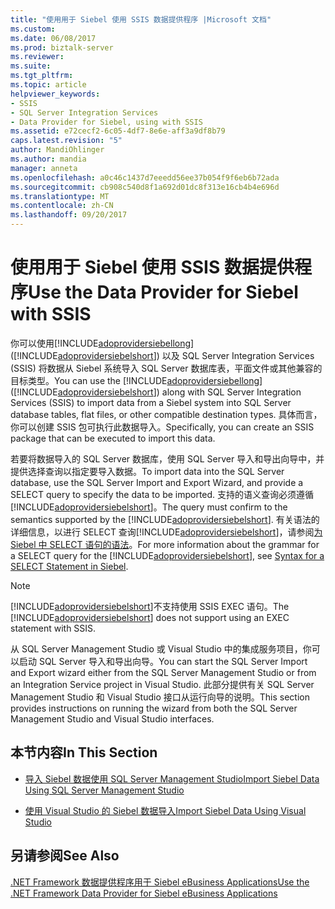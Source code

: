 ```yaml
---
title: "使用用于 Siebel 使用 SSIS 数据提供程序 |Microsoft 文档"
ms.custom: 
ms.date: 06/08/2017
ms.prod: biztalk-server
ms.reviewer: 
ms.suite: 
ms.tgt_pltfrm: 
ms.topic: article
helpviewer_keywords:
- SSIS
- SQL Server Integration Services
- Data Provider for Siebel, using with SSIS
ms.assetid: e72cecf2-6c05-4df7-8e6e-aff3a9df8b79
caps.latest.revision: "5"
author: MandiOhlinger
ms.author: mandia
manager: anneta
ms.openlocfilehash: a0c46c1437d7eeedd56ee37b054f9f6eb6b72ada
ms.sourcegitcommit: cb908c540d8f1a692d01dc8f313e16cb4b4e696d
ms.translationtype: MT
ms.contentlocale: zh-CN
ms.lasthandoff: 09/20/2017
---
```

# <a name="use-the-data-provider-for-siebel-with-ssis"></a><span data-ttu-id="57d8e-102">使用用于 Siebel 使用 SSIS 数据提供程序</span><span class="sxs-lookup"><span data-stu-id="57d8e-102">Use the Data Provider for Siebel with SSIS</span></span>
<span data-ttu-id="57d8e-103">你可以使用[!INCLUDE[adoprovidersiebellong](../../includes/adoprovidersiebellong-md.md)]([!INCLUDE[adoprovidersiebelshort](../../includes/adoprovidersiebelshort-md.md)]) 以及 SQL Server Integration Services (SSIS) 将数据从 Siebel 系统导入 SQL Server 数据库表，平面文件或其他兼容的目标类型。</span><span class="sxs-lookup"><span data-stu-id="57d8e-103">You can use the [!INCLUDE[adoprovidersiebellong](../../includes/adoprovidersiebellong-md.md)] ([!INCLUDE[adoprovidersiebelshort](../../includes/adoprovidersiebelshort-md.md)]) along with SQL Server Integration Services (SSIS) to import data from a Siebel system into SQL Server database tables, flat files, or other compatible destination types.</span></span> <span data-ttu-id="57d8e-104">具体而言，你可以创建 SSIS 包可执行此数据导入。</span><span class="sxs-lookup"><span data-stu-id="57d8e-104">Specifically, you can create an SSIS package that can be executed to import this data.</span></span>  
  
 <span data-ttu-id="57d8e-105">若要将数据导入的 SQL Server 数据库，使用 SQL Server 导入和导出向导中，并提供选择查询以指定要导入数据。</span><span class="sxs-lookup"><span data-stu-id="57d8e-105">To import data into the SQL Server database, use the SQL Server Import and Export Wizard, and provide a SELECT query to specify the data to be imported.</span></span> <span data-ttu-id="57d8e-106">支持的语义查询必须遵循[!INCLUDE[adoprovidersiebelshort](../../includes/adoprovidersiebelshort-md.md)]。</span><span class="sxs-lookup"><span data-stu-id="57d8e-106">The query must confirm to the semantics supported by the [!INCLUDE[adoprovidersiebelshort](../../includes/adoprovidersiebelshort-md.md)].</span></span> <span data-ttu-id="57d8e-107">有关语法的详细信息，以进行 SELECT 查询[!INCLUDE[adoprovidersiebelshort](../../includes/adoprovidersiebelshort-md.md)]，请参阅[为 Siebel 中 SELECT 语句的语法](../../adapters-and-accelerators/adapter-siebel/syntax-for-a-select-statement-in-siebel.md)。</span><span class="sxs-lookup"><span data-stu-id="57d8e-107">For more information about the grammar for a SELECT query for the [!INCLUDE[adoprovidersiebelshort](../../includes/adoprovidersiebelshort-md.md)], see [Syntax for a SELECT Statement in Siebel](../../adapters-and-accelerators/adapter-siebel/syntax-for-a-select-statement-in-siebel.md).</span></span>  
  
> [!NOTE]
>  <span data-ttu-id="57d8e-108">[!INCLUDE[adoprovidersiebelshort](../../includes/adoprovidersiebelshort-md.md)]不支持使用 SSIS EXEC 语句。</span><span class="sxs-lookup"><span data-stu-id="57d8e-108">The [!INCLUDE[adoprovidersiebelshort](../../includes/adoprovidersiebelshort-md.md)] does not support using an EXEC statement with SSIS.</span></span>  
  
 <span data-ttu-id="57d8e-109">从 SQL Server Management Studio 或 Visual Studio 中的集成服务项目，你可以启动 SQL Server 导入和导出向导。</span><span class="sxs-lookup"><span data-stu-id="57d8e-109">You can start the SQL Server Import and Export wizard either from the SQL Server Management Studio or from an Integration Service project in Visual Studio.</span></span> <span data-ttu-id="57d8e-110">此部分提供有关 SQL Server Management Studio 和 Visual Studio 接口从运行向导的说明。</span><span class="sxs-lookup"><span data-stu-id="57d8e-110">This section provides instructions on running the wizard from both the SQL Server Management Studio and Visual Studio interfaces.</span></span>  
  
## <a name="in-this-section"></a><span data-ttu-id="57d8e-111">本节内容</span><span class="sxs-lookup"><span data-stu-id="57d8e-111">In This Section</span></span>  
  
-   [<span data-ttu-id="57d8e-112">导入 Siebel 数据使用 SQL Server Management Studio</span><span class="sxs-lookup"><span data-stu-id="57d8e-112">Import Siebel Data Using SQL Server Management Studio</span></span>](../../adapters-and-accelerators/adapter-siebel/import-siebel-data-using-sql-server-management-studio.md)  
  
-   [<span data-ttu-id="57d8e-113">使用 Visual Studio 的 Siebel 数据导入</span><span class="sxs-lookup"><span data-stu-id="57d8e-113">Import Siebel Data Using Visual Studio</span></span>](../../adapters-and-accelerators/adapter-siebel/import-siebel-data-using-visual-studio.md)  
  
## <a name="see-also"></a><span data-ttu-id="57d8e-114">另请参阅</span><span class="sxs-lookup"><span data-stu-id="57d8e-114">See Also</span></span>  
 [<span data-ttu-id="57d8e-115">.NET Framework 数据提供程序用于 Siebel eBusiness Applications</span><span class="sxs-lookup"><span data-stu-id="57d8e-115">Use the .NET Framework Data Provider for Siebel eBusiness Applications</span></span>](../../adapters-and-accelerators/adapter-siebel/use-the-net-framework-data-provider-for-siebel-ebusiness-applications.md)